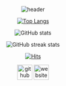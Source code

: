 <div align="center">

![header](https://capsule-render.vercel.app/api?type=waving&color=auto&height=300&section=header&text=CHAEWONKIM👋&fontSize=90)

[![Top Langs](https://github-readme-stats.vercel.app/api/top-langs/?username=cwkim723)](https://github.com/anuraghazra/github-readme-stats)

![GitHub stats](https://github-readme-stats.vercel.app/api?username=cwkim723&show_icons=true)  

![GitHub streak stats](https://github-readme-streak-stats.herokuapp.com/?user=cwkim723)  

<!-- ![Profile views](https://gpvc.arturio.dev/cwkim723)   -->


[![Hits](https://hits.seeyoufarm.com/api/count/incr/badge.svg?url=https%3A%2F%2Fgithub.com%2Fcwkim723&count_bg=%23F1D2D2&title_bg=%23DD9393&icon=&icon_color=%23E7E7E7&title=hits&edge_flat=false)](https://hits.seeyoufarm.com)
 
[<img src='https://cdn.jsdelivr.net/npm/simple-icons@3.0.1/icons/github.svg' alt='github' height='40'>](https://github.com/cwkim723)  [<img src='https://cdn.jsdelivr.net/npm/simple-icons@3.0.1/icons/icloud.svg' alt='website' height='40'>](https://turtledeveloper.tistory.com/)  
  
</div>

